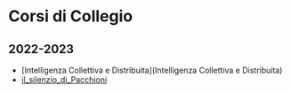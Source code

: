 # Corsi di Collegio
## 2022-2023
- [Intelligenza Collettiva e Distribuita](Intelligenza Collettiva e Distribuita)
- [il_silenzio_di_Pacchioni](2023-03-20_il_silenzio_di_pacchioni.md)
